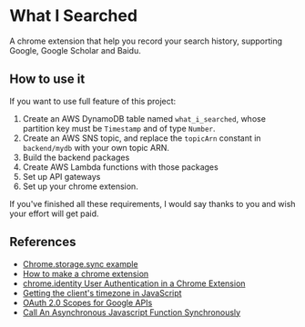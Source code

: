 # What I Searched

A chrome extension that help you record your search history, supporting Google, Google Scholar and Baidu.

## How to use it

If you want to use full feature of this project:

1. Create an AWS DynamoDB table named `what_i_searched`, whose partition key must be `Timestamp` and of type `Number`.
2. Create an AWS SNS topic, and replace the `topicArn` constant in `backend/mydb` with your own topic ARN.
3. Build the backend packages
4. Create AWS Lambda functions with those packages
5. Set up API gateways
6. Set up your chrome extension.

If you've finished all these requirements, I would say thanks to you and wish your effort will get paid.

## References

- [Chrome.storage.sync example](https://gist.github.com/IzumiSy/765cfd6dc02c79de875e)
- [How to make a chrome extension](https://robots.thoughtbot.com/how-to-make-a-chrome-extension)
- [chrome.identity User Authentication in a Chrome Extension](https://stackoverflow.com/questions/25044936/chrome-identity-user-authentication-in-a-chrome-extension)
- [Getting the client's timezone in JavaScript](https://stackoverflow.com/a/34602679/6633748)
- [OAuth 2.0 Scopes for Google APIs](https://developers.google.com/identity/protocols/googlescopes)
- [Call An Asynchronous Javascript Function Synchronously](https://stackoverflow.com/a/33579720/6633748)
